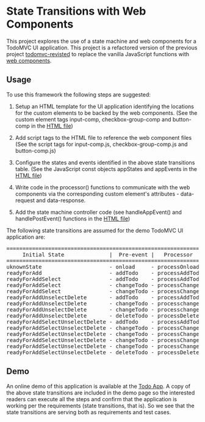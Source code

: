 # State Transitions with Web Components

This project explores the use of a state machine and web components for a TodoMVC UI application. This project is a refactored version of the previous project [todomvc-revisted](https://github.com/mapteb/todomvc-revisited) to replace the vanilla JavaScript functions with [web components](https://www.webcomponents.org/introduction).

## Usage

To use this framework the following steps are suggested:

1. Setup an HTML template for the UI application identifying the locations for the custom elements to be backed by the web components. (See the custom element tags input-comp, checkbox-group-comp and button-comp in the [HTML file](https://github.com/mapteb/state-transitions-with-webcomponents/tree/master/docs))

2. Add script tags to the HTML file to reference the web component files (See the script tags for input-comp.js, checkbox-group-comp.js and button-comp.js)

3. Configure the states and events identified in the above state transitions table. (See the JavaScript const objects appStates and appEvents in the [HTML file](https://github.com/mapteb/state-transitions-with-webcomponents/tree/master/docs))

4. Write code in the processor() functions to communicate with the web components via the corresponding custom element's attributes - data-request and data-response.

5. Add the state machine controller code (see handleAppEvent() and handlePostEvent() functions in the [HTML file](https://github.com/mapteb/state-transitions-with-webcomponents/tree/master/docs))


The following state transitions are assumed for the demo TodoMVC UI application are:

<pre>
=================================================================================================================================
     Initial State              |  Pre-event |   Processor      |      Post-event               |     Final State
=================================================================================================================================
uknownState                     - onload     - processOnload     - onloadSuccess                 - readyForAdd 
readyForAdd                     - addTodo    - processAddTodo    - addTodoSuccessNoneSelected    - readyForAddSelect
readyForAddSelect               - addTodo    - processAddTodo    - addTodoSuccessNoneSelected    - readyForAddSelect
readyForAddSelect               - changeTodo - processChangeTodo - changeTodoSuccessSomeSelected - readyForAddSelectUnselectDelete 
readyForAddSelect               - changeTodo - processChangeTodo - changeTodoSuccessAllSelected  - readyForAddUnselectDelete
readyForAddUnselectDelete       - addTodo    - processAddTodo    - addTodoSuccessSomeSelected    - readyForAddSelectUnselectDelete
readyForAddUnselectDelete       - changeTodo - processchangeTodo - changeTodoSuccessNoneSelected - readyForAddSelect
readyForAddUnselectDelete       - changeTodo - processchangeTodo - changeTodoSuccessSomeSelected - readyForAddSelectUnselectDelete
readyForAddUnselectDelete       - deleteTodo - processDeleteTodo - deleteTodoSuccessAllDeleted   - readyForAdd
readyForAddSelectUnselectDelete - addTodo    - processAddTodo    - addTodoSuccessSomeSelected    - readyForAddUnselectDelete
readyForAddSelectUnselectDelete - changeTodo - processChangeTodo - changeTodoSuccessAllSelected  - readyForAddUnselectDelete
readyForAddSelectUnselectDelete - changeTodo - processChangeTodo - changeTodoSuccessSomeSelected - readyForAddSelectUnselectDelete
readyForAddSelectUnselectDelete - changeTodo - processChangeTodo - changeTodoSuccessNoneSelected - readyForAddSelect
readyForAddSelectUnselectDelete - changeTodo - processChangeTodo - changeTodoSuccessSomeSelected - readyForAddSelectUnselectDelete
readyForAddSelectUnselectDelete - deleteTodo - processDeleteTodo - deleteTodoSuccessNoneSelected - readyForAddSelect
</pre>

## Demo

An online demo of this application is available at the [Todo App](https://mapteb.github.io/state-transitions-with-webcomponents/todoApp.html). A copy of the above state transitions are included in the demo page so the interested readers can execute all the steps and confirm that the application is working per the requirements (state transitions, that is). So we see that the state transitions are serving both as requirements and test cases.
